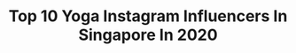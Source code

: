 ---
title: Top 10 Yoga Instagram Influencers In Singapore In 2020
description: >-
  Find top yoga Instagram influencers in Singapore in 2020. Most popular hashtags: #yoga #yogaeverydamnday #singapore #yogateacher.
platform: Instagram
profiles:
  - username: "angeliqueteo"
    fullname: >-
      Angelique Nicolette Teo
    location: "Singapore"
    followers: 18285
    engagement: 634
    commentsToLikes: 0.123427
    id: ck5hnkcnnnxiw0i11iok283vh
    verified: false
    hashtags: "#baubles, #december, #yearoftherat, #vegan"
  - username: "1.228"
    fullname: >-
      Leong.Jerry
    location: "Singapore"
    followers: 6822
    engagement: 717
    commentsToLikes: 0.026104
    id: ck6uc6pbmdu6g0j71tmpykdfw
    verified: false
    hashtags: "#purefitness, #pinchamayurasana, #rajakapotasana, #backbending"
  - username: "agalyah_maniam"
    fullname: >-
      Agalyah Maniam
    location: "Singapore"
    followers: 81864
    engagement: 763
    commentsToLikes: 0.005969
    id: ck0w3gh02t9zj0i19y6o7mvdf
    verified: false
    hashtags: "#familytime, #tomato, #smillesformiles, #bffbigday"
  - username: "denisekellerofficial"
    fullname: >-
      Denise Keller
    location: "Singapore"
    followers: 45720
    engagement: 277
    commentsToLikes: 0.015002
    id: ck0w5so1j58yz0i190lkimec3
    verified: true
    hashtags: "#throwbackedition, #yogadaily, #fitnessbody, #fitnesssingapore"
  - username: "yennychristine"
    fullname: >-
      Yenny Christine
    location: "Singapore"
    followers: 108887
    engagement: 158
    commentsToLikes: 0.027637
    id: ck6tijjbg0u4w0j710mucx8ie
    verified: false
    hashtags: "#downdogtodandasana, #yogabloopers, #cheststand, #windmillhandstand"
  - username: "sadhguru"
    fullname: >-
      Sadhguru
    location: "Singapore"
    followers: 2972988
    engagement: 230
    commentsToLikes: 0.006605
    id: ck5bwelm6ljs30i11qrdisn9n
    verified: true
    hashtags: "#coronavirus, #wellbeing, #sadhguru, #seek"
  - username: "laura_patricia_c"
    fullname: >-
      Laura Patricia
    location: "Singapore"
    followers: 47164
    engagement: 470
    commentsToLikes: 0.015152
    id: ck6tww7tfugai0j713o36dbnu
    verified: false
    hashtags: "#orderonline, #newarrivals, #saturday, #hoodiecollection"
  - username: "branstands"
    fullname: >-
      Brandon
    location: "Singapore"
    followers: 60156
    engagement: 134
    commentsToLikes: 0.023166
    id: ck5zmz57enh2p0i14e11i5eru
    verified: false
    hashtags: "#evisujeans, #rawdenim, #guinnesssg, #socialdistancing"
  - username: "zippyzipeng"
    fullname: >-
      子鵬 lee
    location: "Singapore"
    followers: 82841
    engagement: 190
    commentsToLikes: 0.084593
    id: ck0twgrbefb200i197vu7r3eu
    verified: false
    hashtags: "#wonderfulworld, #travelphotography, #iseetaiwan, #sonysingapore"
  - username: "amandagriffin_j"
    fullname: >-
      Amanda Griffin Jacob
    location: "Singapore"
    followers: 69736
    engagement: 86
    commentsToLikes: 0.023305
    id: ck0vwsc3wvd200i19xcnuaxmk
    verified: true
    hashtags: "#momof4, #myboys, #powdercapitaloftheworld, #mybestfriend"
---